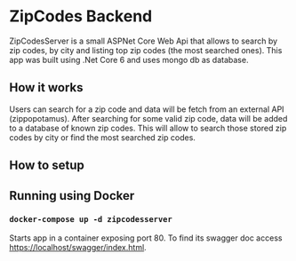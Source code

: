 # ZipCodes Backend
ZipCodesServer is a small ASPNet Core Web Api that allows to search by zip codes, by city and listing top zip codes (the most searched ones).
This app was built using .Net Core 6 and uses mongo db as database. 

## How it works 
Users can search for a zip code and data will be fetch from an external API (zippopotamus). After searching for some valid zip code, data will be added to a database of known zip codes. This will allow to search those stored zip codes by city or find the most searched zip codes.

## How to setup

## Running using Docker

### `docker-compose up -d zipcodesserver`

Starts app in a container exposing port 80. To find its swagger doc access [https://localhost/swagger/index.html](https://localhost/swagger/index.html).


